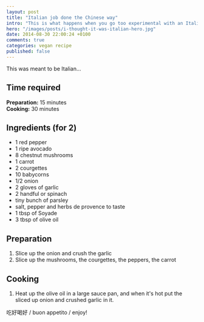 ```yaml
---
layout: post
title: "Italian job done the Chinese way"
intro: "This is what happens when you go too experimental with an Italian dish"
hero: "/images/posts/i-thought-it-was-italian-hero.jpg"
date: 2014-08-30 22:00:24 +0100
comments: true
categories: vegan recipe
published: false
---
```


<p class="post-intro">This was meant to be Italian...</p>

## Time required

**Preparation:**	 	15 minutes	
**Cooking:**	 		30 minutes

## Ingredients (for 2)

* 1 red pepper
* 1 ripe avocado
* 8 chestnut mushrooms
* 1 carrot
* 2 courgettes
* 10 babycorns
* 1/2 onion
* 2 gloves of garlic
* 2 handful or spinach
* tiny bunch of parsley
* salt, pepper and herbs de provence to taste
* 1 tbsp of Soyade
* 3 tbsp of olive oil

## Preparation

1. Slice up the onion and crush the garlic
2. Slice up the mushrooms, the courgettes, the peppers, the carrot

## Cooking

1. Heat up the olive oil in a large sauce pan, and when it's hot put the sliced up onion and crushed garlic in it.

吃好喝好 / buon appetito / enjoy!
